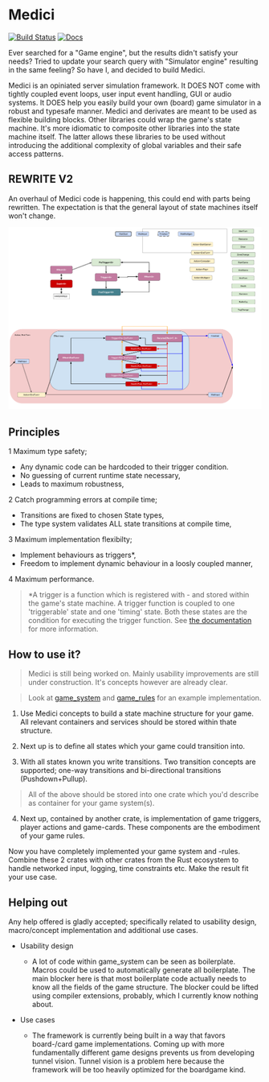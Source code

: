 # Medici

[![Build Status](https://travis-ci.org/Bert-Proesmans/medici.svg?branch=master)](https://travis-ci.org/Bert-Proesmans/medici)
[![Docs](https://docs.rs/medici/badge.svg)](https://bert-proesmans.github.io/medici)

Ever searched for a "Game engine", but the results didn't satisfy your needs?
Tried to update your search query with "Simulator engine" resulting in the same feeling?
So have I, and decided to build Medici.

Medici is an opiniated server simulation framework.
It DOES NOT come with tightly coupled event loops, user input event handling, GUI or audio systems.
It DOES help you easily build your own (board) game simulator in a robust and typesafe manner.
Medici and derivates are meant to be used as flexible building blocks. Other libraries could wrap
the game's state machine. It's more idiomatic to composite other libraries into the state machine itself.
The latter allows these libraries to be used without introducing the additional complexity of global
variables and their safe access patterns.

## REWRITE V2

An overhaul of Medici code is happening, this could end with parts being rewritten. The expectation is that the general layout
of state machines itself won't change.

[![State machine design](res/readme/machine_flow.png)](res/readme/machine_flow.png)


## Principles

1 Maximum type safety;

- Any dynamic code can be hardcoded to their trigger condition.
- No guessing of current runtime state necessary,
- Leads to maximum robustness,

2 Catch programming errors at compile time;

- Transitions are fixed to chosen State types,
- The type system validates ALL state transitions at compile time,

3 Maximum implementation flexibilty;

- Implement behaviours as triggers*,
- Freedom to implement dynamic behaviour in a loosly coupled manner,

4 Maximum performance.

> *A trigger is a function which is registered with - and stored within the game's state machine.
> A trigger function is coupled to one 'triggerable' state and one 'timing' state. Both these states
> are the condition for executing the trigger function. See [the documentation](https://bert-proesmans.github.io/medici/medici_core/function/trait.TriggerState.html) for more information.

## How to use it?

> Medici is still being worked on. Mainly usability improvements are still under construction.
> It's concepts however are already clear.

> Look at [game_system](https://bert-proesmans.github.io/medici/game_system/index.html) and [game_rules](https://bert-proesmans.github.io/medici/game_rules/index.html) for an example implementation.

1. Use Medici concepts to build a state machine structure for your game. All relevant containers and services
should be stored within thate structure.

2. Next up is to define all states which your game could transition into.

3. With all states known you write transitions. Two transition concepts are supported; one-way
transitions and bi-directional transitions (Pushdown+Pullup).

> All of the above should be stored into one crate which you'd describe as container for your
> game system(s).

4. Next up, contained by another crate, is implementation of game triggers, player actions and game-cards.
These components are the embodiment of your game rules.

Now you have completely implemented your game system and -rules. Combine these 2 crates with other
crates from the Rust ecosystem to handle networked input, logging, time constraints etc.
Make the result fit your use case.

## Helping out

Any help offered is gladly accepted; specifically related to usability design, macro/concept implementation
and additional use cases.

* Usability design

	- A lot of code within game_system can be seen as boilerplate. Macros could be used
	to automatically generate all boilerplate. The main	blocker here is that most boilerplate code
	actually needs to know all the fields of the game structure.
	The blocker could be lifted using compiler extensions, probably, which I currently know nothing about.

* Use cases

	- The framework is currently being built in a way that favors board-/card game
	implementations. Coming up with more fundamentally different game designs prevents us from developing
	tunnel vision. Tunnel vision is a problem here because the framework will be too heavily optimized
	for the boardgame kind.
